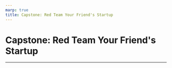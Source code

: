 ```yaml
---
marp: true
title: Capstone: Red Team Your Friend's Startup
---
```


# Capstone: Red Team Your Friend's Startup

---
